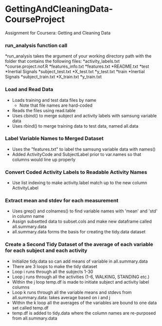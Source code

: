 # GettingAndCleaningData-CourseProject
Assignment for Coursera: Getting and Cleaning Data
### run_analysis function call

*run_analysis takes the argument of your working directory path with the folder that contains the following files:
  *activity_labels.txt
  *course.project.nof.R
  *features_info.txt
  *features.txt
  *README.txt
  *test
    *Inertial Signals
    *subject_test.txt
    *X_test.txt
    *y_test.txt
  *train
    *Inertial Signals
    *subject_train.txt
    *X_train.txt
    *y_train.txt

### Load and Read Data

* Loads training and test data files by name
  * Note that file names are hard-coded
* Reads the files using read.table
* Uses cbind() to merge subject and activity labels with samsung variable data
* Uses rbind() to merge training data to test data, named all.data

### Label Variable Names to Merged Dataset

* Uses the "features.txt" to label the samsung variable data with names()
* Added ActivityCode and SubjectLabel prior to var.names so that columns would line up properly

### Convert Coded Activity Labels to Readable Activity Names

* Use list indexing to make activity.label match up to the new column ActivityLabel

### Extract mean and stdev for each measurement

* Uses grep() and colnames() to find variable names with 'mean' and 'std' in column name
* Assign subsetted data to subset.cols and make new dataframe called all.summary.data
* all.summary.data forms the basis for creating the tidy.data dataset

### Create a Second Tidy Dataset of the average of each variable for each subject and each activity

* Initialize tidy.data so can add means of variable in all.summary.data
* There are 3 loops to make the tidy dataset
* Loop i runs through all the subjects 1-30
* Loop j runs through all the activities (1-6, WALKING, STANDING etc.)
* Within the j loop temp.df is made to initiate subject and activity label columns 
* Loop k runs through all the variable means and stdevs from all.summary.data: takes average based on i and j 
* Within the k loop all the averages of the variables are bound to one data set called temp.df
* temp.df is added to tidy.data where the column names are re-purposed from all.summary.data



